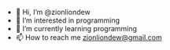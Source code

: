 - 👋 Hi, I’m @zionliondew
- 👀 I’m interested in programming
- 🌱 I’m currently learning programming
- 📫 How to reach me zionliondew@gmail.com

<!---
zionliondew/zionliondew is a ✨ special ✨ repository because its `README.md` (this file) appears on your GitHub profile.
You can click the Preview link to take a look at your changes.
--->
